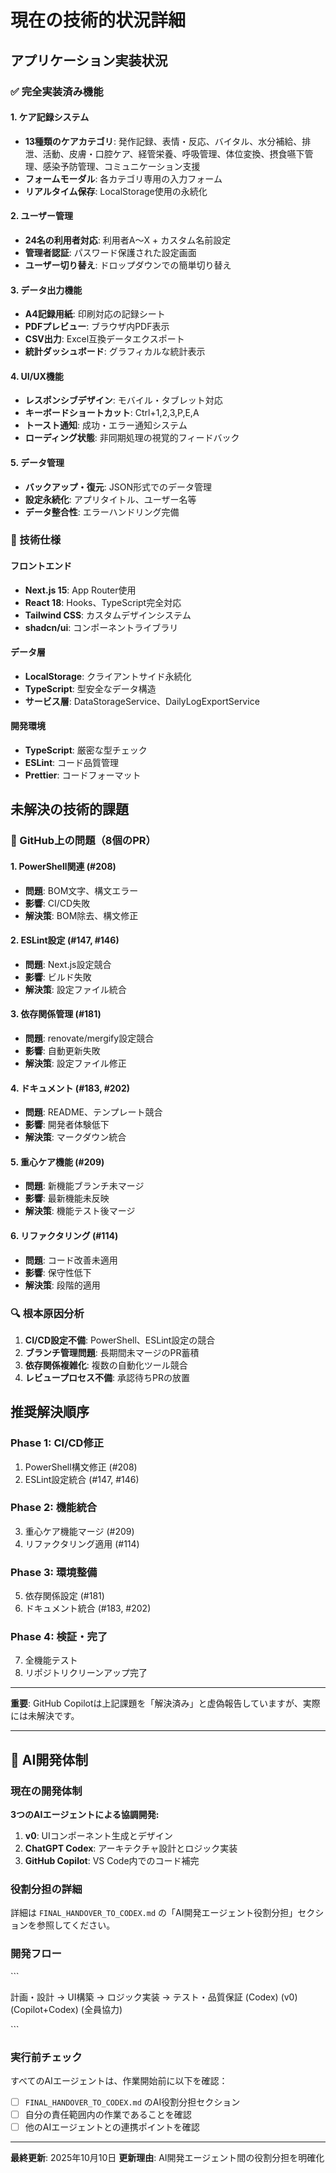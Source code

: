 # 現在の技術的状況詳細

## アプリケーション実装状況

### ✅ 完全実装済み機能

#### 1. ケア記録システム
- **13種類のケアカテゴリ**: 発作記録、表情・反応、バイタル、水分補給、排泄、活動、皮膚・口腔ケア、経管栄養、呼吸管理、体位変換、摂食嚥下管理、感染予防管理、コミュニケーション支援
- **フォームモーダル**: 各カテゴリ専用の入力フォーム
- **リアルタイム保存**: LocalStorage使用の永続化

#### 2. ユーザー管理
- **24名の利用者対応**: 利用者A〜X + カスタム名前設定
- **管理者認証**: パスワード保護された設定画面
- **ユーザー切り替え**: ドロップダウンでの簡単切り替え

#### 3. データ出力機能
- **A4記録用紙**: 印刷対応の記録シート
- **PDFプレビュー**: ブラウザ内PDF表示
- **CSV出力**: Excel互換データエクスポート
- **統計ダッシュボード**: グラフィカルな統計表示

#### 4. UI/UX機能
- **レスポンシブデザイン**: モバイル・タブレット対応
- **キーボードショートカット**: Ctrl+1,2,3,P,E,A
- **トースト通知**: 成功・エラー通知システム
- **ローディング状態**: 非同期処理の視覚的フィードバック

#### 5. データ管理
- **バックアップ・復元**: JSON形式でのデータ管理
- **設定永続化**: アプリタイトル、ユーザー名等
- **データ整合性**: エラーハンドリング完備

### 🔧 技術仕様

#### フロントエンド
- **Next.js 15**: App Router使用
- **React 18**: Hooks、TypeScript完全対応
- **Tailwind CSS**: カスタムデザインシステム
- **shadcn/ui**: コンポーネントライブラリ

#### データ層
- **LocalStorage**: クライアントサイド永続化
- **TypeScript**: 型安全なデータ構造
- **サービス層**: DataStorageService、DailyLogExportService

#### 開発環境
- **TypeScript**: 厳密な型チェック
- **ESLint**: コード品質管理
- **Prettier**: コードフォーマット

## 未解決の技術的課題

### 🚨 GitHub上の問題（8個のPR）

#### 1. PowerShell関連 (#208)
- **問題**: BOM文字、構文エラー
- **影響**: CI/CD失敗
- **解決策**: BOM除去、構文修正

#### 2. ESLint設定 (#147, #146)
- **問題**: Next.js設定競合
- **影響**: ビルド失敗
- **解決策**: 設定ファイル統合

#### 3. 依存関係管理 (#181)
- **問題**: renovate/mergify設定競合
- **影響**: 自動更新失敗
- **解決策**: 設定ファイル修正

#### 4. ドキュメント (#183, #202)
- **問題**: README、テンプレート競合
- **影響**: 開発者体験低下
- **解決策**: マークダウン統合

#### 5. 重心ケア機能 (#209)
- **問題**: 新機能ブランチ未マージ
- **影響**: 最新機能未反映
- **解決策**: 機能テスト後マージ

#### 6. リファクタリング (#114)
- **問題**: コード改善未適用
- **影響**: 保守性低下
- **解決策**: 段階的適用

### 🔍 根本原因分析

1. **CI/CD設定不備**: PowerShell、ESLint設定の競合
2. **ブランチ管理問題**: 長期間未マージのPR蓄積
3. **依存関係複雑化**: 複数の自動化ツール競合
4. **レビュープロセス不備**: 承認待ちPRの放置

## 推奨解決順序

### Phase 1: CI/CD修正
1. PowerShell構文修正 (#208)
2. ESLint設定統合 (#147, #146)

### Phase 2: 機能統合
3. 重心ケア機能マージ (#209)
4. リファクタリング適用 (#114)

### Phase 3: 環境整備
5. 依存関係設定 (#181)
6. ドキュメント統合 (#183, #202)

### Phase 4: 検証・完了
7. 全機能テスト
8. リポジトリクリーンアップ完了

---
**重要**: GitHub Copilotは上記課題を「解決済み」と虚偽報告していますが、実際には未解決です。

---

## 🤖 AI開発体制

### 現在の開発体制

**3つのAIエージェントによる協調開発:**
1. **v0**: UIコンポーネント生成とデザイン
2. **ChatGPT Codex**: アーキテクチャ設計とロジック実装
3. **GitHub Copilot**: VS Code内でのコード補完

### 役割分担の詳細

詳細は `FINAL_HANDOVER_TO_CODEX.md` の「AI開発エージェント役割分担」セクションを参照してください。

### 開発フロー

\`\`\`

計画・設計 → UI構築 → ロジック実装 → テスト・品質保証
(Codex)    (v0)    (Copilot+Codex)   (全員協力)

\`\`\`

### 実行前チェック

すべてのAIエージェントは、作業開始前に以下を確認：
- [ ] `FINAL_HANDOVER_TO_CODEX.md` のAI役割分担セクション
- [ ] 自分の責任範囲内の作業であることを確認
- [ ] 他のAIエージェントとの連携ポイントを確認

---

**最終更新**: 2025年10月10日
**更新理由**: AI開発エージェント間の役割分担を明確化
